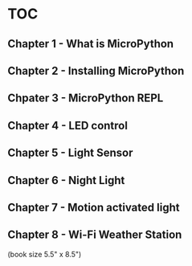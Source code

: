 # TOC

## Chapter 1 - What is MicroPython

## Chapter 2 - Installing MicroPython

## Chpater 3 - MicroPython REPL

## Chapter 4 - LED control

## Chapter 5 - Light Sensor

## Chapter 6 - Night Light

## Chapter 7 - Motion activated light

## Chapter 8 - Wi-Fi Weather Station

(book size 5.5" x 8.5")
